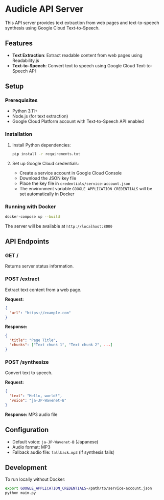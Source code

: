 # Audicle API Server

This API server provides text extraction from web pages and text-to-speech synthesis using Google Cloud Text-to-Speech.

## Features

- **Text Extraction**: Extract readable content from web pages using Readability.js
- **Text-to-Speech**: Convert text to speech using Google Cloud Text-to-Speech API

## Setup

### Prerequisites

- Python 3.11+
- Node.js (for text extraction)
- Google Cloud Platform account with Text-to-Speech API enabled

### Installation

1. Install Python dependencies:

   ```bash
   pip install -r requirements.txt
   ```

2. Set up Google Cloud credentials:
   - Create a service account in Google Cloud Console
   - Download the JSON key file
   - Place the key file in `credentials/service-account.json`
   - The environment variable `GOOGLE_APPLICATION_CREDENTIALS` will be set automatically in Docker

### Running with Docker

```bash
docker-compose up --build
```

The server will be available at `http://localhost:8000`

## API Endpoints

### GET /

Returns server status information.

### POST /extract

Extract text content from a web page.

**Request:**

```json
{
  "url": "https://example.com"
}
```

**Response:**

```json
{
  "title": "Page Title",
  "chunks": ["Text chunk 1", "Text chunk 2", ...]
}
```

### POST /synthesize

Convert text to speech.

**Request:**

```json
{
  "text": "Hello, world!",
  "voice": "ja-JP-Wavenet-B"
}
```

**Response:** MP3 audio file

## Configuration

- Default voice: `ja-JP-Wavenet-B` (Japanese)
- Audio format: MP3
- Fallback audio file: `fallback.mp3` (if synthesis fails)

## Development

To run locally without Docker:

```bash
export GOOGLE_APPLICATION_CREDENTIALS=/path/to/service-account.json
python main.py
```
